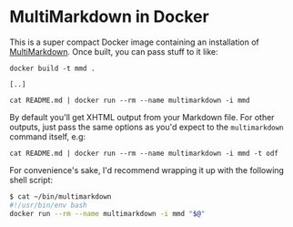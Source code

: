 # MultiMarkdown in Docker
This is a super compact Docker image containing an installation of [MultiMarkdown](http://fletcherpenney.net/multimarkdown/).  Once built, you can pass stuff to it like:

```
docker build -t mmd .

[..]

cat README.md | docker run --rm --name multimarkdown -i mmd
```

By default you'll get XHTML output from your Markdown file.  For other outputs, just pass the same options as you'd expect to the `multimarkdown` command itself, e.g:

```
cat README.md | docker run --rm --name multimarkdown -i mmd -t odf
```

For convenience's sake, I'd recommend wrapping it up with the following shell script:

```bash
$ cat ~/bin/multimarkdown
#!/usr/bin/env bash
docker run --rm --name multimarkdown -i mmd "$@"
```
